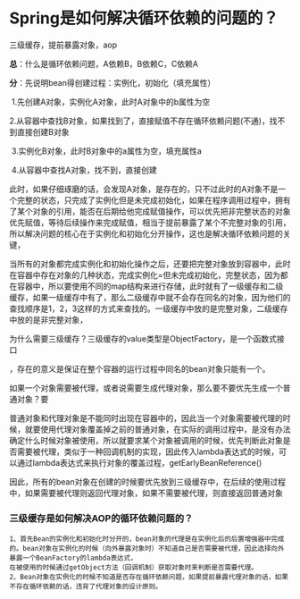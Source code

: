 # Spring是如何解决循环依赖的问题的？

三级缓存，提前暴露对象，aop

**总**：什么是循环依赖问题，A依赖B，B依赖C，C依赖A

**分**：先说明bean得创建过程：实例化，初始化（填充属性）

​		1.先创建A对象，实例化A对象，此时A对象中的b属性为空

​		2.从容器中查找B对象，如果找到了，直接赋值不存在循环依赖问题(不通)，找不到直接创建B对象

​		3.实例化B对象，此时B对象中的a属性为空，填充属性a

​		4.从容器中查找A对象，找不到，直接创建

​		此时，如果仔细琢磨的话，会发现A对象，是存在的，只不过此时的A对象不是一个完整的状态，只完成了实例化但是未完成初始化，如果在程序调用过程中，拥有了某个对象的引用，能否在后期给他完成赋值操作，可以优先把非完整状态的对象优先赋值，等待后续操作来完成赋值，相当于提前暴露了某个不完整对象的引用，所以解决问题的核心在于实例化和初始化分开操作，这也是解决循环依赖问题的关键，

​	当所有的对象都完成实例化和初始化操作之后，还要把完整对象放到容器中，此时在容器中存在对象的几种状态，完成实例化=但未完成初始化，完整状态，因为都在容器中，所以要使用不同的map结构来进行存储，此时就有了一级缓存和二级缓存，如果一级缓存中有了，那么二级缓存中就不会存在同名的对象，因为他们的查找顺序是1，2，3这样的方式来查找的。一级缓存中放的是完整对象，二级缓存中放的是非完整对象，

​	为什么需要三级缓存？三级缓存的value类型是ObjectFactory，是一个函数式接口

，存在的意义是保证在整个容器的运行过程中同名的bean对象只能有一个。

​	如果一个对象需要被代理，或者说需要生成代理对象，那么要不要优先生成一个普通对象？要

​	普通对象和代理对象是不能同时出现在容器中的，因此当一个对象需要被代理的时候，就要使用代理对象覆盖掉之前的普通对象，在实际的调用过程中，是没有办法确定什么时候对象被使用，所以就要求某个对象被调用的时候，优先判断此对象是否需要被代理，类似于一种回调机制的实现，因此传入lambda表达式的时候，可以通过lambda表达式来执行对象的覆盖过程，getEarlyBeanReference()

​	因此，所有的bean对象在创建的时候要优先放到三级缓存中，在后续的使用过程中，如果需要被代理则返回代理对象，如果不需要被代理，则直接返回普通对象

### 三级缓存是如何解决AOP的循环依赖问题的？
    1、首先Bean的实例化和初始化时分开的，bean对象的代理是在实例化后的后置增强器中完成的。bean对象在实例化的时候（向外暴露对象时）不知道自己是否需要被代理，因此选择向外暴露一个BeanFactory的lambda表达式，
    在被使用的时候通过getObject方法（回调机制）获取对象时来判断是否需要代理。
    2、Bean对象在实例化的时候不知道是否存在循环依赖问题，如果提前暴露代理对象的话，如果不存在循环依赖的话，违背了代理对象的设计原则。
    